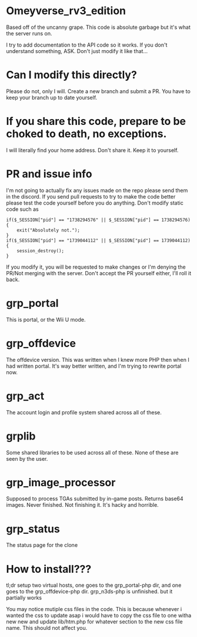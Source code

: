 # Omeyverse_rv3_edition #
Based off of the uncanny grape. This code is absolute garbage but it's what the server runs on.

I try to add documentation to the API code so it works. If you don't understand something, ASK. Don't just modify it like that...

# Can I modify this directly?
Please do not, only I will. Create a new branch and submit a PR. You have to keep your branch up to date yourself.

# If you share this code, prepare to be choked to death, no exceptions.
I will literally find your home address. Don't share it. Keep it to yourself.

# PR and issue info
I'm not going to actually fix any issues made on the repo please send them in the discord.
If you send pull requests to try to make the code better please test the code yourself before you do anything. Don't modify static code such as
```
if($_SESSION["pid"] == "1738294576" || $_SESSION["pid"] == 1738294576){
	exit("Absolutely not.");
}
if($_SESSION["pid"] == "1739044112" || $_SESSION["pid"] == 1739044112){
	session_destroy();
}
```
If you modify it, you will be requested to make changes or I'm denying the PR/Not merging with the server. Don't accept the PR yourself either, I'll roll it back.

# grp_portal #
This is portal, or the Wii U mode.
# grp_offdevice #
The offdevice version. This was written when I knew more PHP then when I had written portal. It's way better written, and I'm trying to rewrite portal now.
# grp_act #
The account login and profile system shared across all of these.
# grplib #
Some shared libraries to be used across all of these. None of these are seen by the user.
# grp_image_processor #
Supposed to process TGAs submitted by in-game posts. Returns base64 images. Never finished. Not finishing it. It's hacky and horrible.
# grp_status #
The status page for the clone
# How to install??? #
tl;dr setup two virtual hosts, one goes to the grp_portal-php dir, and one goes to the grp_offdevice-php dir. grp_n3ds-php is unfinished. but it partially works

You may notice mutiple css files in the code. This is because whenever i wanted the css to update asap i would have to copy the css file to one witha new new and update lib/htm.php for whatever section to the new css file name. This should not affect you.